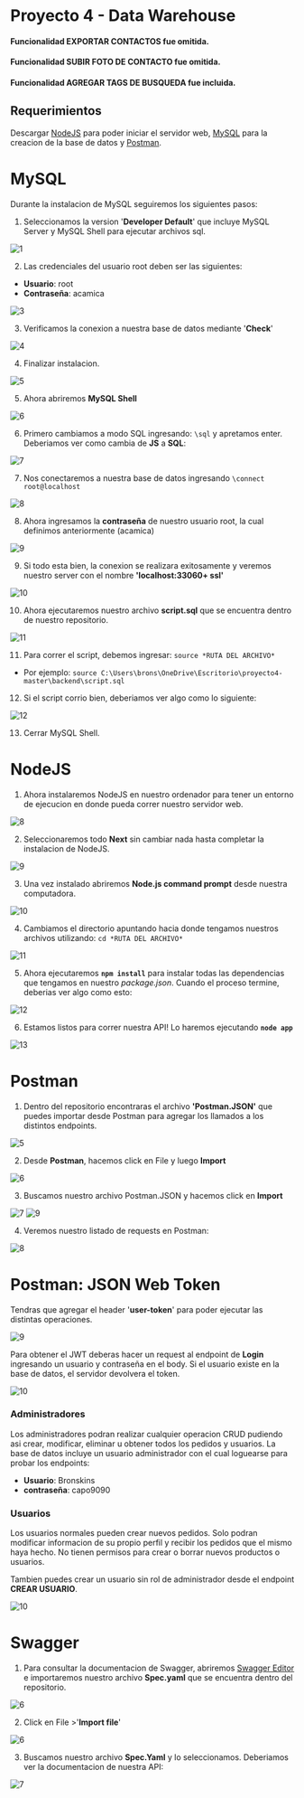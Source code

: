 # Proyecto 4 - Data Warehouse

#### Funcionalidad **EXPORTAR CONTACTO**S fue omitida.
#### Funcionalidad **SUBIR FOTO DE CONTACTO** fue omitida.
#### Funcionalidad **AGREGAR TAGS DE BUSQUEDA** fue incluida.

## Requerimientos 

Descargar [NodeJS](https://nodejs.org/en/download/) para poder iniciar el servidor web, [MySQL](https://dev.mysql.com/downloads/installer/) para la creacion de la base de datos y [Postman](https://www.postman.com/downloads/). 

# MySQL

Durante la instalacion de MySQL seguiremos los siguientes pasos:

1. Seleccionamos la version '**Developer Default**' que incluye MySQL Server y MySQL Shell para ejecutar archivos sql.

![1](https://i.ibb.co/QYhYKMG/1.png)

2. Las credenciales del usuario root deben ser las siguientes:

- **Usuario**: root
- **Contraseña**: acamica

![3](https://i.ibb.co/hCnVnJg/6.png)

3. Verificamos la conexion a nuestra base de datos mediante '**Check**'

![4](https://i.ibb.co/qmxnYNt/8.png)

4. Finalizar instalacion.

![5](https://i.ibb.co/sKGWkd9/9.png)

5. Ahora abriremos **MySQL Shell**

![6](https://i.ibb.co/L9rPQqn/21.png)

6. Primero cambiamos a modo SQL ingresando: `\sql` y apretamos enter. Deberiamos ver como cambia de **JS** a **SQL**:

![7](https://i.ibb.co/KLp7BWc/22.png)

7. Nos conectaremos a nuestra base de datos ingresando `\connect root@localhost`

![8](https://i.ibb.co/FzJPk45/24.png)

8. Ahora ingresamos la **contraseña** de nuestro usuario root, la cual definimos anteriormente (acamica)

![9](https://i.ibb.co/MPn6Jkg/23.png)

9. Si todo esta bien, la conexion se realizara exitosamente y veremos nuestro server con el nombre **'localhost:33060+ ssl'**

![10](https://i.ibb.co/4fTt74c/25.png)

10. Ahora ejecutaremos nuestro archivo **script.sql** que se encuentra dentro de nuestro repositorio. 

![11](https://i.ibb.co/n7QMX1X/26.png)

11. Para correr el script, debemos ingresar: `source *RUTA DEL ARCHIVO*`
- Por ejemplo: `source C:\Users\brons\OneDrive\Escritorio\proyecto4-master\backend\script.sql`

12. Si el script corrio bien, deberiamos ver algo como lo siguiente:

![12](https://i.ibb.co/NrmBhcG/28.png)

13. Cerrar MySQL Shell.

# NodeJS

1. Ahora instalaremos NodeJS en nuestro ordenador para tener un entorno de ejecucion en donde pueda correr nuestro servidor web.

![8](https://i.ibb.co/XsHvZ0C/19.png)

2. Seleccionaremos todo **Next** sin cambiar nada hasta completar la instalacion de NodeJS.

![9](https://i.ibb.co/5kScfFr/20.png)

3. Una vez instalado abriremos **Node.js command prompt** desde nuestra computadora.

![10](https://i.ibb.co/V3dnYC6/32.png)

4. Cambiamos el directorio apuntando hacia donde tengamos nuestros archivos utilizando: `cd *RUTA DEL ARCHIVO*`

![11](https://i.ibb.co/5FvmR1m/33.png)

5. Ahora ejecutaremos **`npm install`** para instalar todas las dependencias que tengamos en nuestro *package.json*. Cuando el proceso termine, deberias ver algo como esto:

![12](https://i.ibb.co/ZRjSmrh/34.png)

6. Estamos listos para correr nuestra API! Lo haremos ejecutando **`node app`**

![13](https://i.ibb.co/ZgMwvLq/35.png)


# Postman

1. Dentro del repositorio encontraras el archivo **'Postman.JSON'** que puedes importar desde Postman para agregar los llamados a los distintos endpoints.

![5](https://i.ibb.co/BVqQnCB/11.png)

2. Desde **Postman**, hacemos click en File y luego **Import**

![6](https://i.ibb.co/3CZVgL2/12.png)

3. Buscamos nuestro archivo Postman.JSON y hacemos click en **Import**

![7](https://i.ibb.co/Wvpm18j/29.png)
![9](https://i.ibb.co/DCXzTKY/30.png)

4. Veremos nuestro listado de requests en Postman:

![8](https://i.ibb.co/sypNCc3/1.jpg)

# Postman: JSON Web Token

Tendras que agregar el header '**user-token**' para poder ejecutar las distintas operaciones. 

![9](https://i.ibb.co/nkrF5Sg/15.png)

Para obtener el JWT deberas hacer un request al endpoint de **Login** ingresando un usuario y contraseña en el body. Si el usuario existe en la base de datos, el servidor devolvera el token.

![10](https://i.ibb.co/KytLpFn/37.png)


### Administradores

Los administradores podran realizar cualquier operacion CRUD pudiendo asi crear, modificar, eliminar u obtener todos los pedidos y usuarios. La base de datos incluye un usuario administrador con el cual loguearse para probar los endpoints:

- **Usuario**: Bronskins
- **contraseña**: capo9090

### Usuarios

Los usuarios normales pueden crear nuevos pedidos. Solo podran modificar informacion de su propio perfil y recibir los pedidos que el mismo haya hecho. No tienen permisos para crear o borrar nuevos productos o usuarios.

Tambien puedes crear un usuario sin rol de administrador desde el endpoint **CREAR USUARIO**.

![10](https://i.ibb.co/WgdDWsJ/36.png)

# Swagger

1. Para consultar la documentacion de Swagger, abriremos [Swagger Editor](https://editor.swagger.io/?_ga=2.148219767.1922553097.1620773966-887987671.1620773966) e importaremos nuestro archivo **Spec.yaml** que se encuentra dentro del repositorio.

![6](https://i.ibb.co/5j0tpw7/17.png)

2. Click en File >'**Import file**'

![6](https://i.ibb.co/xJNHPtB/16.png)

3. Buscamos nuestro archivo **Spec.Yaml** y lo seleccionamos. Deberiamos ver la documentacion de nuestra API:

![7](https://i.ibb.co/s3Cf5DR/18.png)
